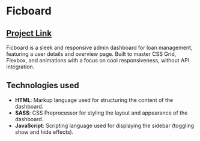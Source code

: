 # Ficboard

## [Project Link](ficboard-admin-dashboard.vercel.app/) 

Ficboard is a sleek and responsive admin dashboard for loan management, featuring a user details and overview page. Built to master CSS Grid, Flexbox, and animations with a focus on cool responsiveness, without API integration.

## Technologies used
- **HTML**: Markup language used for structuring the content of the dashboard.
- **SASS**: CSS Preprocessor for styling the layout and appearance of the dashboard.
- **JavaScript**: Scripting language used for displaying the sidebar (toggling show and hide effects).

